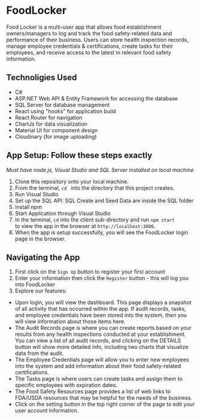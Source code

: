 # FoodLocker
Food Locker is a multi-user app that allows food establishment owners/managers
to log and track the food safety-related data and performance of their business.
Users can store health inspection records, manage employee credentials & certifications, 
create tasks for their employees, and receive access to the latest in relevant food safety information.

## Technoligies Used
- C#
- ASP.NET Web API & Entity Framework for accessing the database
- SQL Server for database management
- React using "hooks" for application build
- React Router for navigation
- ChartJs for data visualization
- Material UI for component design
- Cloudinary (for image uploading)

## App Setup: Follow these steps exactly
*Must have node.js, Visual Studio and SQL Server installed on local machine*

1. Clone this repository onto your local machine. 
2. From the terminal, `cd ` into the directory that this project creates.
3. Run Visual Studio
4. Set up the SQL API: SQL Create and Seed Data are inside the SQL folder
5. install npm
6. Start Application through Visual Studio
7. In the terminal, `cd` into the client sub-directory and run `npm start`  
to view the app in the browser at `http://localhost:3000`.
8. When the app is setup successfully, you will see the FoodLocker login page in the browser. 

## Navigating the App

1. First click on the `Sign Up` button to register your first account
2. Enter your information then click the `Register` button - this will log you into FoodLocker
3. Explore our features:
- Upon login, you will view the dashboard. This page displays a snapshot of all activity that has
occurred within the app. If audit records, tasks, and employee credentials have been stored into the system, 
then you will view information about those items here.
- The Audit Records page is where you can create reports based on your results from any health inspections conducted at your 
establishment. You can view a list of all audit records, and clicking on the DETAILS button will show more detailed info, 
including two charts that visualize data from the audit. 
- The Employee Credentials page will allow you to enter new employees into the system and add information about their 
food safety-related certifications. 
- The Tasks page is where users can create tasks and assign them to specific employees with expiration dates. 
- The Food Safety Resources page provides a list of web links to FDA/USDA resources that may be helpful for 
the needs of the business.
- Click on the setting button in the top right corner of the page to edit your user account information. 



